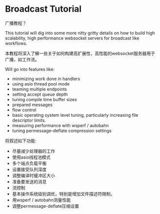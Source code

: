 # Broadcast Tutorial

广播教程？

This tutorial will dig into some more nitty gritty details on how to build high
scalability, high performance websocket servers for broadcast like workflows.

本教程将深入了解一些关于如何构建高扩展性，高性能的websocket服务器用于广播，如工作流。

Will go into features like:
- minimizing work done in handlers
- using asio thread pool mode
- teaming multiple endpoints
- setting accept queue depth
- tuning compile time buffer sizes
- prepared messages
- flow control
- basic operating system level tuning, particularly increasing file descriptor limits.
- measuring performance with wsperf / autobahn
- tuning permessage-deflate compression settings

将叙述如下功能:
- 尽量减少处理器的工作
- 使用asio线程池模式
- 多个端点负载平衡
- 设置接受队列深度
- 调整编译时缓冲区大小
- 准备要发送的消息
- 流控制
- 基本操作系统级别调优，特别是增加文件描述符限制。
- 用wsperf / autobahn测量性能
- 调整permessage-deflate压缩设置
